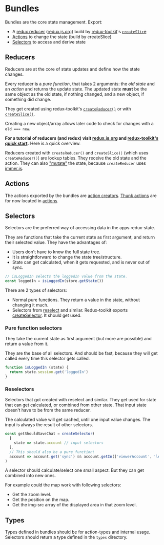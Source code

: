 # Bundles

Bundles are the core state management. Export:
- A [redux reducer](#reducers) ([redux.js.org](https://redux.js.org/)) build by [redux-toolkit](https://redux-toolkit.js.org/)'s [`createSlic`e](https://redux-toolkit.js.org/api/createslice/)
- [Actions](#actions) to change the state (build by createSlice)
- [Selectors](#selectors) to access and derive state

## Reducers

Reducers are at the core of state updates and define how the state changes.

Every reducer is a *pure function*, that takes 2 arguments: the *old state* and an *action* and returns the update state. The updated state __must__ be the same object as the old state, if nothing changed, and a new object, if something did change.

They get created using redux-toolkit's [`createReducer()`](https://redux-toolkit.js.org/api/createReducer) or with [`createSlice()`](https://redux-toolkit.js.org/api/createslice/). 

Creating a new object/array allows later code to check for changes with a `old === new`.

__For a tutorial of reducers (and redux) visit [redux.js.org](https://redux.js.org/) and [redux-toolkit's quick start](https://redux-toolkit.js.org/introduction/quick-start).__ Here is a quick overview.

Reducers created with `createReducer()` and `createSlice()` (which uses `createReducer()`) are lookup tables. They receive the old state and the action. They can also ["mutate"](https://redux-toolkit.js.org/api/createReducer#direct-state-mutation "documentation about the direct-state mutation") the state, because `createReducer` uses [immer.js](https://immerjs.github.io/immer/docs/introduction "Introduction to Immer").

## Actions

The actions exported by the bundles are [action creators](https://redux.js.org/basics/actions#action-creators "Redux tutorial on actions and action creators"). [Thunk actions](https://github.com/reduxjs/redux-thunk "redux-thunk repository") are for now located in [actions](../actions).

## Selectors

Selectors are the preferred way of accessing data in the apps redux-state.

They are functions that take the current state as first argument, and return their selected value.
They have the advantages of:
- Users don't have to know the full state tree.
- It is straightforward to change the state tree/structure.
- State can get calculated, when it gets requested, and is never out of sync.

```javascript
// isLoggedIn selects the loggedIn value from the state.
const loggedIn = isLoggedIn(store.getState())
```

There are 2 types of selectors:
- Normal pure functions. They return a value in the state, without changing it much.
- Selectors from [reselect](https://www.npmjs.com/package/reselect) and similar. Redux-toolkit exports [createSelector](https://redux-toolkit.js.org/api/createSelector). It should get used.

### Pure function selectors

They take the current state as first argument (but more are possible) and return a value from it.

They are the base of all selectors. And should be fast, because they will get called every time this selector gets called.

```javascript
function isLoggedIn (state) {
  return state.session.get('loggedIn')
}
```

### Reselectors

Selectors that got created with reselect and similar. They get used for state that can get calculated, or combined from other state. That input state doesn't have to be from the same reducer.

The calculated value will get cached, until one input value changes.
The input is always the result of other selectors.

```javascript
const getShouldSaveChat = createSelector(
  [
    state => state.account // input selectors
  ],
  // This should also be a pure function!
  account => account.get('sync') && account.getIn(['viewerAccount', 'loggedIn'])
)
```

A selector should calculate/select one small aspect. But they can get combined into new ones.

For example could the map work with following selectors:
- Get the zoom level.
- Get the position on the map.
- Get the img-src array of the displayed area in that zoom level.

## Types

Types defined in bundles should be for action-types and internal usage. Selectors should return a type defined in the `types` directory.

